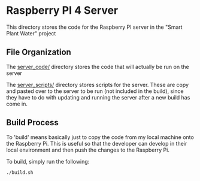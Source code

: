 # Raspberry PI 4 Server
This directory stores the code for the Raspberry PI server in the "Smart Plant Water" project

## File Organization
The [server_code/](server_code/) directory stores the code that will actually be run on the server

The [server_scripts/](server_scripts/) directory stores scripts for the server. These are copy and pasted over to the server to be run (not included in the build), since they have to do with updating and running the server after a new build has come in.

## Build Process
To 'build' means basically just to copy the code from my local machine onto the Raspberry Pi. This is useful so that the developer can develop in their local environment and then push the changes to the Raspberry Pi.

To build, simply run the following:
```sh
./build.sh
```

